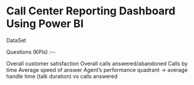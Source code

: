 # Call Center Reporting Dashboard Using Power BI

DataSet
 
 
 Questions (KPIs) :--

Overall customer satisfaction
Overall calls answered/abandoned
Calls by time
Average speed of answer
Agent’s performance quadrant -> average handle time (talk duration) vs calls answered

